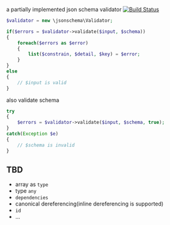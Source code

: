 a partially implemented json schema validator [![Build Status](https://travis-ci.org/zweifisch/php-json-schema.png?branch=master)](https://travis-ci.org/zweifisch/php-json-schema)


```php
$validator = new \jsonschema\Validator;

if($errors = $validator->validate($input, $schema))
{
	foreach($errors as $error)
	{
		list($constrain, $detail, $key) = $error;
	}
}
else
{
	// $input is valid
}
```

also validate schema

```php
try
{
	$errors = $validator->validate($input, $schema, true);
}
catch(Exception $e)
{
	// $schema is invalid
}
```

## TBD

* array as `type`
* type `any`
* `dependencies`
* canonical dereferencing(inline dereferencing is supported)
* `id`
* ...
